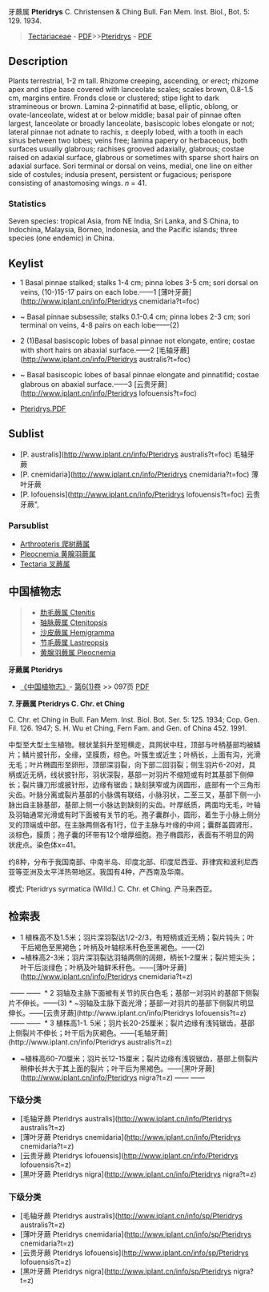 牙蕨属 **Pteridrys** C. Christensen & Ching Bull. Fan Mem. Inst. Biol., Bot. 5: 129. 1934.

> [Tectariaceae](http://www.iplant.cn/info/Tectariaceae?t=foc) - [PDF](http://www.iplant.cn/foc/pdf/Tectariaceae.pdf)>>[Pteridrys](http://www.iplant.cn/info/Pteridrys?t=foc) - [PDF](http://www.iplant.cn/foc/pdf/Pteridrys.pdf)

## Description

Plants terrestrial, 1-2 m tall. Rhizome creeping, ascending, or erect; rhizome apex and stipe base covered with lanceolate scales; scales brown, 0.8-1.5 cm, margins entire. Fronds close or clustered; stipe light to dark stramineous or brown. Lamina 2-pinnatifid at base, elliptic, oblong, or ovate-lanceolate, widest at or below middle; basal pair of pinnae often largest, lanceolate or broadly lanceolate, basiscopic lobes elongate or not; lateral pinnae not adnate to rachis, ± deeply lobed, with a tooth in each sinus between two lobes; veins free; lamina papery or herbaceous, both surfaces usually glabrous; rachises grooved adaxially, glabrous; costae raised on adaxial surface, glabrous or sometimes with sparse short hairs on adaxial surface. Sori terminal or dorsal on veins, medial, one line on either side of costules; indusia present, persistent or fugacious; perispore consisting of anastomosing wings. *n* = 41.



### Statistics
Seven species: tropical Asia, from NE India, Sri Lanka, and S China, to Indochina, Malaysia, Borneo, Indonesia, and the Pacific islands; three species (one endemic) in China.


## Keylist

* 1 Basal pinnae stalked; stalks 1-4 cm; pinna lobes 3-5 cm; sori dorsal on veins, (10-)15-17 pairs on each lobe.——1  [薄叶牙蕨](http://www.iplant.cn/info/Pteridrys cnemidaria?t=foc)
* ~ Basal pinnae subsessile; stalks 0.1-0.4 cm; pinna lobes 2-3 cm; sori terminal on veins, 4-8 pairs on each lobe——(2)

* 2 (1)Basal basiscopic lobes of basal pinnae not elongate, entire; costae with short hairs on abaxial surface.——2  [毛轴牙蕨](http://www.iplant.cn/info/Pteridrys australis?t=foc)
* ~ Basal basiscopic lobes of basal pinnae elongate and pinnatifid; costae glabrous on abaxial surface.——3  [云贵牙蕨](http://www.iplant.cn/info/Pteridrys lofouensis?t=foc)


* [Pteridrys.PDF](http://www.iplant.cn/foc/pdf/Pteridrys.pdf)

## Sublist

* [P.  australis](http://www.iplant.cn/info/Pteridrys australis?t=foc)
 毛轴牙蕨
* [P.  cnemidaria](http://www.iplant.cn/info/Pteridrys cnemidaria?t=foc)
 薄叶牙蕨
* [P.  lofouensis](http://www.iplant.cn/info/Pteridrys lofouensis?t=foc) 云贵牙蕨",

### Parsublist

* [Arthropteris  爬树蕨属](http://www.iplant.cn/info/Arthropteris?t=foc)
* [Pleocnemia  黄腺羽蕨属](http://www.iplant.cn/info/Pleocnemia?t=foc)
* [Tectaria  叉蕨属](http://www.iplant.cn/info/Tectaria?t=foc)


## 中国植物志

> * [肋毛蕨属  Ctenitis](http://www.iplant.cn/info/Ctenitis?t=z)
> * [轴脉蕨属  Ctenitopsis](http://www.iplant.cn/info/Ctenitopsis?t=z)
> * [沙皮蕨属  Hemigramma](http://www.iplant.cn/info/Hemigramma?t=z)
> * [节毛蕨属  Lastreopsis](http://www.iplant.cn/info/Lastreopsis?t=z)
> * [黄腺羽蕨属  Pleocnemia](http://www.iplant.cn/info/Pleocnemia?t=z)


**牙蕨属 Pteridrys**

* [《中国植物志》](http://www.iplant.cn/frps)- [第6(1)卷](http://www.iplant.cn/frps/vol/6(1)) >> 097页 [PDF](http://www.iplant.cn/frps/pdf/6(1)/097y.pdf)


**7. 牙蕨属 Pteridrys C. Chr. et Ching**

C. Chr. et Ching in Bull. Fan Mem. Inst. Biol. Bot. Ser. 5: 125. 1934; Cop. Gen. Fil. 126. 1947; S. H. Wu et Ching, Fern Fam. and Gen. of China 452. 1991.

中型至大型土生植物。根状茎斜升至短横走，具网状中柱，顶部与叶柄基部均被鳞片；鳞片披针形，全缘，坚膜质，棕色。叶簇生或近生；叶柄长，上面有沟，光滑无毛；叶片椭圆形至卵形，顶部深羽裂，向下部二回羽裂；侧生羽片6-20对，具柄或近无柄，线状披针形，羽状深裂，基部一对羽片不缩短或有时其基部下侧伸长；裂片镰刀形或披针形，边缘有锯齿；缺刻狭窄或为阔圆形，底部有一个三角形尖齿。叶脉分离或裂片基部的小脉偶有联结，小脉羽状，二至三叉，基部下侧一小脉出自主脉基部，基部上侧一小脉达到缺刻的尖齿。叶厚纸质，两面均无毛，叶轴及羽轴通常光滑或有时下面被有关节的毛。孢子囊群小，圆形，着生于小脉上侧分叉的顶端或中部，在主脉两侧各有1行，位于主脉与叶缘的中间；囊群盖圆肾形，淡棕色，膜质；孢子囊的环带有12个增厚细胞。孢子椭圆形，表面有不明显的网状疣点。染色体x=41。

约8种，分布于我国南部、中南半岛、印度北部、印度尼西亚、菲律宾和波利尼西亚等亚洲及太平洋热带地区。我国有4种，产西南及华南。

模式: Pteridrys syrmatica (Willd.) C. Chr. et Ching. 产马来西亚。

## 检索表

* 1 植株高不及1.5米；羽片深羽裂达1/2-2/3，有短柄或近无柄；裂片钝头；叶干后褐色至黑褐色；叶柄及叶轴棕禾秆色至黑褐色。——(2)
* ~植株高2-3米；羽片深羽裂达羽轴两侧的阔翅，柄长1-2厘米；裂片短尖头；叶干后淡绿色；叶柄及叶轴鲜禾秆色。——[薄叶牙蕨](http://www.iplant.cn/info/Pteridrys cnemidaria?t=z)
</td></tr><tr><td>&nbsp;——&nbsp;——&nbsp;</td></tr>
* 2 羽轴及主脉下面被有关节的灰白色毛；基部一对羽片的基部下侧裂片不伸长。——(3)
* ~羽轴及主脉下面光滑；基部一对羽片的基部下侧裂片明显伸长。——[云贵牙蕨](http://www.iplant.cn/info/Pteridrys lofouensis?t=z)
</td></tr><tr><td>&nbsp;——&nbsp;——&nbsp;</td></tr>
* 3 植株高1-1. 5米；羽片长20-25厘米；裂片边缘有浅钝锯齿，基部上侧裂片不伸长；叶干后为灰褐色。——[毛轴牙蕨](http://www.iplant.cn/info/Pteridrys australis?t=z)

* ~植株高60-70厘米；羽片长12-15厘米；裂片边缘有浅锐锯齿，基部上侧裂片稍伸长并大于其上面的裂片；叶干后为黑褐色。——[黑叶牙蕨](http://www.iplant.cn/info/Pteridrys nigra?t=z)</td></tr><tr><td>&nbsp;——&nbsp;——&nbsp;</td></tr>
### 下级分类
* [毛轴牙蕨  Pteridrys australis](http://www.iplant.cn/info/Pteridrys australis?t=z)
* [薄叶牙蕨  Pteridrys cnemidaria](http://www.iplant.cn/info/Pteridrys cnemidaria?t=z)
* [云贵牙蕨  Pteridrys lofouensis](http://www.iplant.cn/info/Pteridrys lofouensis?t=z)
* [黑叶牙蕨  Pteridrys nigra](http://www.iplant.cn/info/Pteridrys nigra?t=z)

### 下级分类
* [毛轴牙蕨  Pteridrys australis](http://www.iplant.cn/info/sp/Pteridrys australis?t=z)
* [薄叶牙蕨  Pteridrys cnemidaria](http://www.iplant.cn/info/sp/Pteridrys cnemidaria?t=z)
* [云贵牙蕨  Pteridrys lofouensis](http://www.iplant.cn/info/sp/Pteridrys lofouensis?t=z)
* [黑叶牙蕨  Pteridrys nigra](http://www.iplant.cn/info/sp/Pteridrys nigra?t=z)
